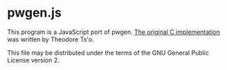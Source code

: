 # pwgen.js

This program is a JavaScript port of pwgen. [The original C implementation][1] was written by Theodore Ts'o.

This file may be distributed under the terms of the GNU General Public License version 2.

[1]: http://sourceforge.net/projects/pwgen/

